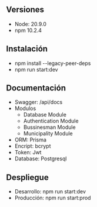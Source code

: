 ## Versiones
- Node: 20.9.0
- npm 10.2.4

## Instalación
- npm install  --legacy-peer-deps
- npm run start:dev

## Documentación
- Swagger: /api/docs
- Modulos
  - Database Module
  - Authentication Module
  - Bussinesman Module
  - Municipality Module
- ORM: Prisma
- Encript: bcrypt
- Token: Jwt
- Database: Postgresql


## Despliegue
- Desarrollo: npm run start:dev
- Producción: npm run start:prod
